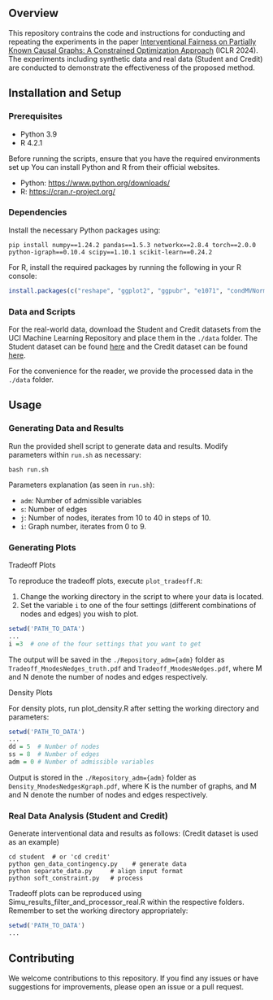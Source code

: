 ## Overview
This repository contrains the code and instructions for conducting and repeating the experiments in the paper [Interventional Fairness on Partially Known Causal Graphs: A Constrained Optimization Approach](https://openreview.net/forum?id=SKulT2VX9p) (ICLR 2024). The experiments including synthetic data and real data (Student and Credit) are conducted to demonstrate the effectiveness of the proposed method.

## Installation and Setup

### Prerequisites
- Python 3.9
- R 4.2.1

Before running the scripts, ensure that you have the required environments set up You can install Python and R from their official websites.

- Python: https://www.python.org/downloads/
- R: https://cran.r-project.org/

### Dependencies
Install the necessary Python packages using:
```shell
pip install numpy==1.24.2 pandas==1.5.3 networkx==2.8.4 torch==2.0.0 python-igraph==0.10.4 scipy==1.10.1 scikit-learn==0.24.2
```
For R, install the required packages by running the following in your R console:
```R
install.packages(c("reshape", "ggplot2", "ggpubr", "e1071", "condMVNorm", "latex2exp"))
```

### Data and Scripts
For the real-world data, download the Student and Credit datasets from the UCI Machine Learning Repository and place them in the `./data` folder. The Student dataset can be found [here](https://archive.ics.uci.edu/ml/datasets/student+performance) and the Credit dataset can be found [here](https://archive.ics.uci.edu/ml/datasets/default+of+credit+card+clients).

For the convenience for the reader, we provide the processed data in the `./data` folder.

## Usage
### Generating Data and Results
Run the provided shell script to generate data  and results. Modify parameters within `run.sh` as necessary:
```shell
bash run.sh
```
Parameters explanation (as seen in ```run.sh```):
- `adm`: Number of admissible variables
- `s`: Number of edges
- `j`: Number of nodes, iterates from 10 to 40 in steps of 10.
- `i`: Graph number, iterates from 0 to 9.

### Generating Plots
Tradeoff Plots

To reproduce the tradeoff plots, execute `plot_tradeoff.R`:
1. Change the working directory in the script to where your data is located.
2. Set the variable `i` to one of the four settings (different combinations of nodes and edges) you wish to plot.
```R
setwd('PATH_TO_DATA')
...
i =3  # one of the four settings that you want to get
```
The output will be saved in the `./Repository_adm={adm}` folder as `Tradeoff_MnodesNedges_truth.pdf` and `Tradeoff_MnodesNedges.pdf`, where M and N denote the number of nodes and edges respectively.

Density Plots

For density plots, run plot_density.R after setting the working directory and parameters:
```R
setwd('PATH_TO_DATA')
...
dd = 5  # Number of nodes
ss = 8  # Number of edges
adm = 0 # Number of admissible variables
```
Output is stored in the `./Repository_adm={adm}` folder as `Density_MnodesNedgesKgraph.pdf`, where K is the number of graphs, and M and N denote the number of nodes and edges respectively.

### Real Data Analysis (Student and Credit)
Generate interventional data and results as follows: (Credit dataset is used as an example)
```shell
cd student  # or 'cd credit'
python gen_data_contingency.py    # generate data
python separate_data.py     # align input format
python soft_constraint.py   # process
```
Tradeoff plots can be reproduced using Simu_results_filter_and_processor_real.R within the respective folders. Remember to set the working directory appropriately:
```R
setwd('PATH_TO_DATA')
...
```

## Contributing
We welcome contributions to this repository. If you find any issues or have suggestions for improvements, please open an issue or a pull request.

